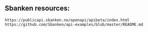 
## Sbanken resources:

```https://publicapi.sbanken.no/openapi/apibeta/index.html```
```https://github.com/Sbanken/api-examples/blob/master/README.md```